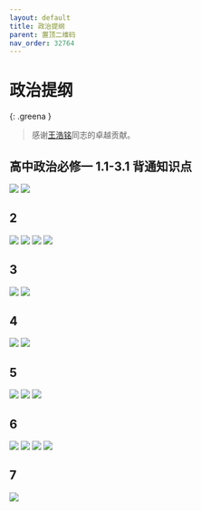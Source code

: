 ```yaml
---
layout: default
title: 政治提纲
parent: 置顶二维码
nav_order: 32764
---
```


# 政治提纲

{: .greena }
> 感谢[王浩铭](/study-together-docs/docs/user-list/4.html)同志的卓越贡献。

## 高中政治必修一 1.1-3.1 背通知识点

![](https://ghproxy.com/https://raw.githubusercontent.com/liubanlaobanzhang/study-together-assets/main/assets/%E9%AB%98%E4%B8%AD%E6%94%BF%E6%B2%BB%E7%AC%94%E8%AE%B0/%E5%BE%AE%E4%BF%A1%E5%9B%BE%E7%89%87_202310041659172.jpg)
![](https://ghproxy.com/https://raw.githubusercontent.com/liubanlaobanzhang/study-together-assets/main/assets/%E9%AB%98%E4%B8%AD%E6%94%BF%E6%B2%BB%E7%AC%94%E8%AE%B0/%E5%BE%AE%E4%BF%A1%E5%9B%BE%E7%89%87_202310041659181.jpg)


## 2
![](https://ghproxy.com/https://raw.githubusercontent.com/liubanlaobanzhang/study-together-assets/main/assets/%E9%AB%98%E4%B8%AD%E6%94%BF%E6%B2%BB%E7%AC%94%E8%AE%B0/1-1.jpg) 
![](https://ghproxy.com/https://raw.githubusercontent.com/liubanlaobanzhang/study-together-assets/main/assets/%E9%AB%98%E4%B8%AD%E6%94%BF%E6%B2%BB%E7%AC%94%E8%AE%B0/1-2.jpg) 
![](https://ghproxy.com/https://raw.githubusercontent.com/liubanlaobanzhang/study-together-assets/main/assets/%E9%AB%98%E4%B8%AD%E6%94%BF%E6%B2%BB%E7%AC%94%E8%AE%B0/1-3.jpg) 
![](https://ghproxy.com/https://raw.githubusercontent.com/liubanlaobanzhang/study-together-assets/main/assets/%E9%AB%98%E4%B8%AD%E6%94%BF%E6%B2%BB%E7%AC%94%E8%AE%B0/1-4.jpg)

## 3
![](https://ghproxy.com/https://raw.githubusercontent.com/liubanlaobanzhang/study-together-assets/main/assets/%E9%AB%98%E4%B8%AD%E6%94%BF%E6%B2%BB%E7%AC%94%E8%AE%B0/2-1.jpg) 
![](https://ghproxy.com/https://raw.githubusercontent.com/liubanlaobanzhang/study-together-assets/main/assets/%E9%AB%98%E4%B8%AD%E6%94%BF%E6%B2%BB%E7%AC%94%E8%AE%B0/2-2.jpg)

## 4
![](https://ghproxy.com/https://raw.githubusercontent.com/liubanlaobanzhang/study-together-assets/main/assets/%E9%AB%98%E4%B8%AD%E6%94%BF%E6%B2%BB%E7%AC%94%E8%AE%B0/3-1.jpg) 
![](https://ghproxy.com/https://raw.githubusercontent.com/liubanlaobanzhang/study-together-assets/main/assets/%E9%AB%98%E4%B8%AD%E6%94%BF%E6%B2%BB%E7%AC%94%E8%AE%B0/3-2.jpg)

## 5
![](https://ghproxy.com/https://raw.githubusercontent.com/liubanlaobanzhang/study-together-assets/main/assets/%E9%AB%98%E4%B8%AD%E6%94%BF%E6%B2%BB%E7%AC%94%E8%AE%B0/4-1.jpg)
![](https://ghproxy.com/https://raw.githubusercontent.com/liubanlaobanzhang/study-together-assets/main/assets/%E9%AB%98%E4%B8%AD%E6%94%BF%E6%B2%BB%E7%AC%94%E8%AE%B0/4-2.jpg) 
![](https://ghproxy.com/https://raw.githubusercontent.com/liubanlaobanzhang/study-together-assets/main/assets/%E9%AB%98%E4%B8%AD%E6%94%BF%E6%B2%BB%E7%AC%94%E8%AE%B0/4-3.jpg)

## 6
![](https://ghproxy.com/https://raw.githubusercontent.com/liubanlaobanzhang/study-together-assets/main/assets/%E9%AB%98%E4%B8%AD%E6%94%BF%E6%B2%BB%E7%AC%94%E8%AE%B0/5-1.jpg) 
![](https://ghproxy.com/https://raw.githubusercontent.com/liubanlaobanzhang/study-together-assets/main/assets/%E9%AB%98%E4%B8%AD%E6%94%BF%E6%B2%BB%E7%AC%94%E8%AE%B0/5-2.jpg) 
![](https://ghproxy.com/https://raw.githubusercontent.com/liubanlaobanzhang/study-together-assets/main/assets/%E9%AB%98%E4%B8%AD%E6%94%BF%E6%B2%BB%E7%AC%94%E8%AE%B0/5-3.jpg) 
![](https://ghproxy.com/https://raw.githubusercontent.com/liubanlaobanzhang/study-together-assets/main/assets/%E9%AB%98%E4%B8%AD%E6%94%BF%E6%B2%BB%E7%AC%94%E8%AE%B0/5-4.jpg)

## 7
![](https://ghproxy.com/https://raw.githubusercontent.com/liubanlaobanzhang/study-together-assets/main/assets/%E9%AB%98%E4%B8%AD%E6%94%BF%E6%B2%BB%E7%AC%94%E8%AE%B0/6.jpg)